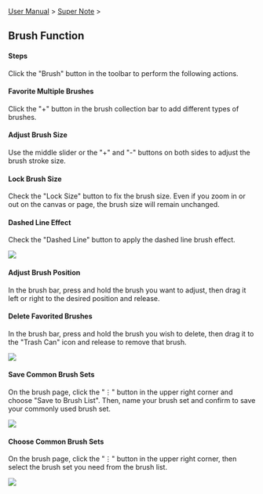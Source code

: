 [User Manual](/dragonnest/drawnote/manual/en) > [Super Note](/dragonnest/drawnote/manual/en/super_note) >

Brush Function
---

#### Steps

Click the "Brush" button in the toolbar to perform the following actions.

#### Favorite Multiple Brushes

Click the "+" button in the brush collection bar to add different types of brushes.

#### Adjust Brush Size

Use the middle slider or the "+" and "-" buttons on both sides to adjust the brush stroke size.

#### Lock Brush Size

Check the "Lock Size" button to fix the brush size. Even if you zoom in or out on the canvas or page, the brush size will remain unchanged.

#### Dashed Line Effect

Check the "Dashed Line" button to apply the dashed line brush effect.

![](imgs/brush_function1.png)

#### Adjust Brush Position
In the brush bar, press and hold the brush you want to adjust, then drag it left or right to the desired position and release.

#### Delete Favorited Brushes

In the brush bar, press and hold the brush you wish to delete, then drag it to the "Trash Can" icon and release to remove that brush.

![](imgs/brush_function2.png)

#### Save Common Brush Sets
On the brush page, click the "⋮" button in the upper right corner and choose "Save to Brush List". Then, name your brush set and confirm to save your commonly used brush set.

![](imgs/brush_function3.png)

#### Choose Common Brush Sets
On the brush page, click the "⋮" button in the upper right corner, then select the brush set you need from the brush list.

![](imgs/brush_function4.png)